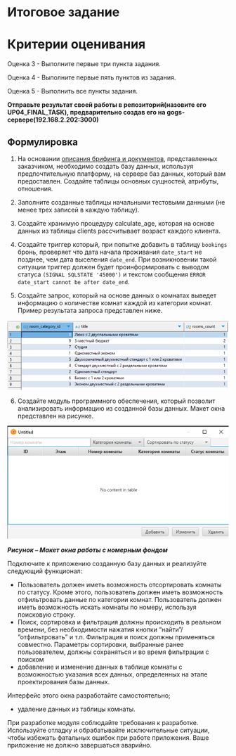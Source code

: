 # Итоговое задание

# Критерии оценивания

Оценка 3 - Выполните первые три пункта задания. 

Оценка 4 - Выполните первые пять пунктов из задания.

Оценка 5 - Выполнить все пункты задания. 


**Отправьте результат своей работы в репозиторий(назовите его UP04_FINAL_TASK), 
предварительно создав его на gogs-сервере(192.168.2.202:3000)**

## Формулировка

1. На основании [описания брифинга и документов](Resources%20_090207-1-2025.zip), представленных заказчиком,
необходимо создать базу данных, используя предпочтительную платформу, на сервере баз данных, который вам
предоставлен. Создайте таблицы основных сущностей, атрибуты, отношения.

2. Заполните созданные таблицы начальными тестовыми
данными (не менее трех записей в каждую таблицу).

3. Создайте хранимую процедуру calculate_age,
которая на основе данных из таблицы clients
рассчитывает возраст каждого клиента.

4. Создайте триггер который, при попытке добавить в 
таблицу `bookings` бронь, проверяет что дата начала проживания `date_start` 
не позднее, чем дата выселения `date_end`. При возникновении такой ситуации триггер должен будет проинформировать
с выводом статуса `(SIGNAL SQLSTATE '45000')` и текстом сообщения `ERROR date_start cannot be after date_end`.

5. Создайте запрос, который на основе данных о комнатах 
выведет информацию о количестве комнат каждой из категории
комнат. Пример результата запроса представлен ниже.

![img.png](img.png)

6. Создайте модуль программного обеспечения, который
позволит анализировать информацию из созданной базы данных.
Макет окна представлен на рисунке.

![img_1.png](img_1.png)

**_Рисунок – Макет окна работы с номерным фондом_**

Подключите к приложению созданную базу данных 
и реализуйте следующий функционал:
- Пользователь должен иметь возможность 
отсортировать комнаты по статусу. 
Кроме этого, пользователь должен иметь возможность
отфильтровать данные по категории комнат. 
Пользователь должен иметь возможность искать комнаты по номеру,
используя поисковую строку.
- Поиск, сортировка и фильтрация должны происходить
в реальном времени, без необходимости нажатия кнопки “найти”/ ”отфильтровать” и т.п. Фильтрация и поиск должны применяться совместно. Параметры сортировки, выбранные ранее пользователем, должны сохраняться и во время фильтрации с поиском
- добавление и изменение данных в таблице комнаты с возможностью указания
всех данных, определенных на этапе проектирования базы данных.

Интерфейс этого окна разработайте самостоятельно;
- удаление данных из таблицы комнаты.

При разработке модуля соблюдайте требования к разработке.
Используйте отладку и обрабатывайте исключительные ситуации,
чтобы избежать фатальных ошибок при работе приложения. Ваше приложение
не должно завершаться аварийно.




